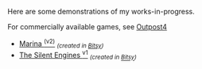 Here are some demonstrations of my works-in-progress. 

For commercially available games, see [Outpost4](http://www.outpost4.net)

- [Marina <sup>(v2)</sup>](/mars.html) <sub>*(created in [Bitsy](bitsy.org))*</sub>
- [The Silent Engines <sup>v1<sup>](/silent.html) <sub>*(created in [Bitsy](bitsy.org))*</sub>
